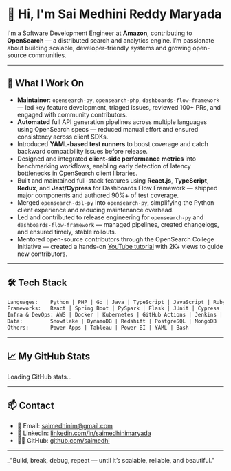 # 👋 Hi, I'm Sai Medhini Reddy Maryada

I'm a Software Development Engineer at **Amazon**, contributing to **OpenSearch** — a distributed search and analytics engine. I’m passionate about building scalable, developer-friendly systems and growing open-source communities.

---

## 🔧 What I Work On

- **Maintainer**: `opensearch-py`, `opensearch-php`, `dashboards-flow-framework` — led key feature development, triaged issues, reviewed 100+ PRs, and engaged with community contributors.
- **Automated** full API generation pipelines across multiple languages using OpenSearch specs — reduced manual effort and ensured consistency across client SDKs.
- Introduced **YAML-based test runners** to boost coverage and catch backward compatibility issues before release.
- Designed and integrated **client-side performance metrics** into benchmarking workflows, enabling early detection of latency bottlenecks in OpenSearch client libraries.
- Built and maintained full-stack features using **React.js**, **TypeScript**, **Redux**, and **Jest/Cypress** for Dashboards Flow Framework — shipped major components and authored 90%+ of test coverage.
- Merged `opensearch-dsl-py` into `opensearch-py`, simplifying the Python client experience and reducing maintenance overhead.
- Led and contributed to release engineering for `opensearch-py` and `dashboards-flow-framework` — managed pipelines, created changelogs, and ensured timely, stable rollouts.
- Mentored open-source contributors through the OpenSearch College Initiative — created a hands-on [YouTube tutorial](https://youtu.be/igzzlPponiw?si=jbOYFKDrFCzYTcVO) with 2K+ views to guide new contributors.

---

## 🛠️ Tech Stack

```txt
Languages:    Python | PHP | Go | Java | TypeScript | JavaScript | Ruby | SQL
Frameworks:   React | Spring Boot | PySpark | Flask | JUnit | Cypress | Jest
Infra & DevOps: AWS | Docker | Kubernetes | GitHub Actions | Jenkins | Terraform
Data:         Snowflake | DynamoDB | Redshift | PostgreSQL | MongoDB
Others:       Power Apps | Tableau | Power BI | YAML | Bash
```

---

## 📈 My GitHub Stats

<!--START_STATS-->
Loading GitHub stats...
<!--END_STATS-->

---

## 📫 Contact

- 📧 Email: [saimedhinim@gmail.com](mailto:saimedhinim@gmail.com)  
- 💼 LinkedIn: [linkedin.com/in/saimedhinimaryada](https://linkedin.com/in/saimedhinimaryada)  
- 🧑‍💻 GitHub: [github.com/saimedhi](https://github.com/saimedhi)

---

_"Build, break, debug, repeat — until it’s scalable, reliable, and beautiful."
